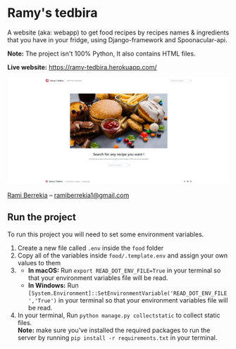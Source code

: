 # Ramy's tedbira
A website (aka: webapp) to get food recipes by recipes names &amp; ingredients that you have in your fridge, using Django-framework and Spoonacular-api.

<b>Note:</b> The project isn't 100% Python, It also contains HTML files.

<b>Live website:</b> https://ramy-tedbira.herokuapp.com/

![](website_preview.png)


[Rami Berrekia](https://github.com/ramyberrekia) – [ramiberrekia1@gmail.com](mailto:ramiberrekia1@gmail.com)



## Run the project

To run this project you will need to set some environment variables.

1. Create a new file called `.env` inside the `food` folder
2. Copy all of the variables inside `food/.template.env` and assign your own values to them
3. - <b>In macOS:</b> Run `export READ_DOT_ENV_FILE=True` in your terminal so that your environment variables file will be read.
   - <b>In Windows:</b> Run `[System.Environment]::SetEnvironmentVariable('READ_DOT_ENV_FILE','True')` in your terminal so that your environment variables file will be read.
4. In your terminal, Run `python manage.py collectstatic` to collect static files.<br>
<b>Note:</b> make sure you've installed the required packages to run the server by running `pip install -r requirements.txt` in your terminal.




